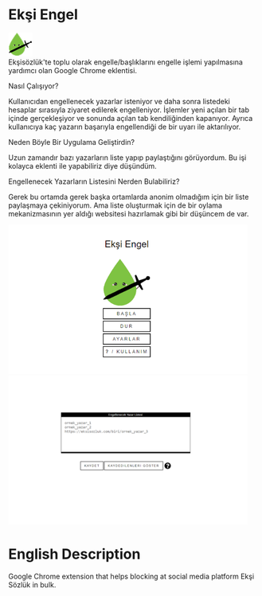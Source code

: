 # Ekşi Engel
<div float="left">
<img src="icons/eksiengel48.png" width="48" height="48">
</div>
Ekşisözlük'te toplu olarak engelle/başlıklarını engelle işlemi yapılmasına yardımcı olan Google Chrome eklentisi.

Nasıl Çalışıyor?

Kullanıcıdan engellenecek yazarlar isteniyor ve daha sonra listedeki hesaplar sırasıyla ziyaret edilerek engelleniyor. 
İşlemler yeni açılan bir tab içinde gerçekleşiyor ve sonunda açılan tab kendiliğinden kapanıyor. 
Ayrıca kullanıcıya kaç yazarın başarıyla engellendiği de bir uyarı ile aktarılıyor.

Neden Böyle Bir Uygulama Geliştirdin?

Uzun zamandır bazı yazarların liste yapıp paylaştığını görüyordum. Bu işi kolayca eklenti ile yapabiliriz diye düşündüm.

Engellenecek Yazarların Listesini Nerden Bulabiliriz?

Gerek bu ortamda gerek başka ortamlarda anonim olmadığım için bir liste paylaşmaya çekiniyorum. 
Ama liste oluşturmak için de bir oylama mekanizmasının yer aldığı websitesi hazırlamak gibi bir düşüncem de var.

<div float="left">
<img src="publish/ss/popup.png" width="480" height="300">
<img src="publish/ss/settings.png" width="480" height="300">
</div>

# English Description
Google Chrome extension that helps blocking at social media platform Ekşi Sözlük in bulk.